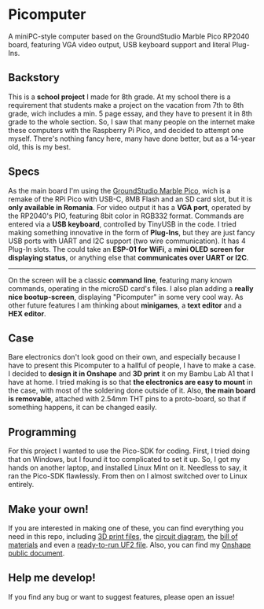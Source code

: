 # Picomputer
A miniPC-style computer based on the GroundStudio Marble Pico RP2040 board, featuring VGA video output, USB keyboard support and literal Plug-Ins.
## Backstory
This is a **school project** I made for 8th grade. At my school there is a requirement that students make a project on the vacation from 7th to 8th grade, wich includes a min. 5 page essay, and they have to present it in 8th grade to the whole section. So, I saw that many people on the internet make these computers with the Raspberry Pi Pico, and decided to attempt one myself. There's nothing fancy here, many have done better, but as a 14-year old, this is my best.
## Specs
As the main board I'm using the [GroundStudio Marble Pico](https://github.com/GroundStudio/GroundStudio_Marble_Pico), wich is a remake of the RPi Pico with USB-C, 8MB Flash and an SD card slot, but it is **only available in Romania**. For video output it has a **VGA port**, operated by the RP2040's PIO, featuring 8bit color in RGB332 format. Commands are entered via a **USB keyboard**, controlled by TinyUSB in the code. I tried making something innovative in the form of **Plug-Ins**, but they are just fancy USB ports with UART and I2C support (two wire communication). It has 4 Plug-In slots. The could take an **ESP-01 for WiFi**, a **mini OLED screen for displaying status**, or anything else that **communicates over UART or I2C**.

---

On the screen will be a classic **command line**, featuring many known commands, operating in the microSD card's files. I also plan adding a **really nice bootup-screen**, displaying "Picomputer" in some very cool way. As other future features I am thinking about **minigames**, a **text editor** and a **HEX editor**.
## Case
Bare electronics don't look good on their own, and especially because I have to present this Picomputer to a hallful of people, I have to make a case. I decided to **design it in Onshape** and **3D print** it on my Bambu Lab A1 that I have at home. I tried making is so that **the electronics are easy to mount** in the case, with most of the soldering done outside of it. Also, **the main board is removable**, attached with 2.54mm THT pins to a proto-board, so that if something happens, it can be changed easily.
## Programming
For this project I wanted to use the Pico-SDK for coding. First, I tried doing that on Windows, but I found it too complicated to set it up. So, I got my hands on another laptop, and installed Linux Mint on it. Needless to say, it ran the Pico-SDK flawlessly. From then on I almost switched over to Linux entirely.
## Make your own!
If you are interested in making one of these, you can find everything you need in this repo, including [3D print files](/stepfile), the [circuit diagram](/circuit), the [bill of materials](/circuit/README.md) and even a [ready-to-run UF2 file](/uf2). Also, you can find my [Onshape public document](https://cad.onshape.com/documents/6c1ab5033f3325af05f11df7/w/ee589331b2587ebd8b0d8371/e/94cabc4ad99eb9d92a4acf5b).
## Help me develop!
If you find any bug or want to suggest features, please open an issue!